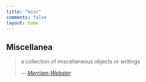```yaml
---
title: "misc"
comments: false
layout: home
---
```


## Miscellanea

> a collection of miscellaneous objects or writings
>
> -- <cite>[Merriam-Webster](https://www.merriam-webster.com/dictionary/miscellanea)</cite>
